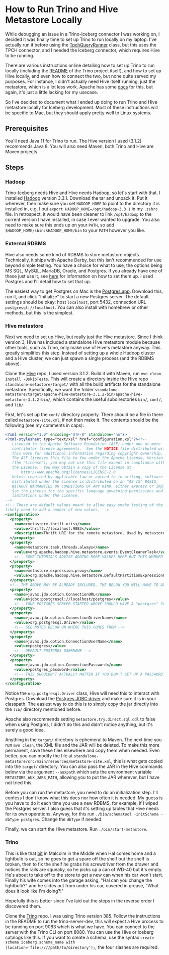 # How to Run Trino and Hive Metastore Locally

While debugging an issue in a Trino-Iceberg connector I was working on, I decided it was finally time to set up Trino to run locally on my laptop. I've actually run it before using the [TpchQueryRunner](https://github.com/trinodb/trino/blob/master/testing/trino-tests/src/test/java/io/trino/tests/tpch/TpchQueryRunner.java) class, but this uses the TPCH connector, and I needed the Iceberg connector, which requires Hive to be running.

There are various instructions online detailing how to set up Trino to run locally (including the [README](https://github.com/trinodb/trino/blob/master/README.md) of the Trino project itself), and how to set up Hive locally, and even how to connect the two, but none quite served my purposes. For instance, I didn't actually need Hive itself running, just the metastore, which is a lot less work. Apache has some [docs](https://cwiki.apache.org/confluence/display/Hive/AdminManual+Metastore+3.0+Administration) for this, but again, it's just a little lacking for my usecase.

So I've decided to document what I ended up doing to run Trino and Hive metastore locally for Iceberg development. Most of these instructions will be specific to Mac, but they should apply pretty well to Linux systems.

## Prerequisites
You'll need Java 11 for Trino to run. The Hive version I used (3.1.2) recommends Java 8. You will also need Maven, both Trino and Hive are Maven projects.

## Steps
### Hadoop
Trino-Iceberg needs Hive and Hive needs Hadoop, so let's start with that. I installed [Hadoop](https://hadoop.apache.org/release/3.3.1.html) version 3.3.1. Download the tar and unpack it. Put it wherever, then make sure you set `HADOOP_HOME` to point to the directory it is installed in, e.g. I put `export HADOOP_HOME=/opt/hadoop-3.3.1` in my `.zshrc` file. In retrospect, it would have been cleaner to link `/opt/hadoop` to the current version I have installed, in case I ever wanted to upgrade. You also need to make sure this ends up on your `PATH`, so add `$HADOOP_HOME/sbin:$HADOOP_HOME/bin` to your `PATH` however you like.

### External RDBMS
Hive also needs some kind of RDBMS to store metastore objects. Technically, it ships with Apache Derby, but this isn't recommended for use beyond simple testing. You have a choice for what to use, the options being MS SQL, MySQL, MariaDB, Oracle, and Postgres. If you already have one of these just use it, see [here](https://cwiki.apache.org/confluence/display/Hive/AdminManual+Metastore+3.0+Administration) for information on how to set them up. I used Postgres and I'll detail how to set that up.

The easiest way to get Postgres on Mac is the [Postgres.app](https://postgresapp.com). Download this, run it, and click "Initialize" to start a new Postgres server. The default settings should be okay: host `localhost`, port 5432, connection URL `postgresql://localhost`. You can also install with homebrew or other methods, but this is the simplest.

### Hive metastore
Next we need to set up Hive, but really just the Hive metastore. Since I think version 3, Hive has included a standalone Hive metastore module because other tools, such as Trino, only make use of Hive's metastore anyway. This greatly simplifies this step. Instead of setting up a whole Hadoop cluster and a Hive cluster, we can just spawn a single process (and the RDBMS above).

Clone the [Hive](https://github.com/apache/hive) repo, I used version 3.1.2. Build it with Maven, run `mvn clean install -DskipTests`. This will create a directory inside the Hive repo `standalone-metastore/target/` with all the build artifacts for the standalone metastore. Specifically, we want the folder `standalone-metastore/target/apache-hive-metastore-3.1.2-bin/apache-hive-metastore-3.1.2-bin/`, which contains the useful subdirectories `bin/`, `conf/`, and `lib/`.

First, let's set up the `conf/` directory properly. There should be a file in there called `metastore-site.xml`, if not then make it. The contents should be the following (see my comments in caps):
```xml
<?xml version="1.0" encoding="UTF-8" standalone="no"?>
<?xml-stylesheet type="text/xsl" href="configuration.xsl"?><!--
   Licensed to the Apache Software Foundation (ASF) under one or more
   contributor license agreements.  See the NOTICE file distributed with
   this work for additional information regarding copyright ownership.
   The ASF licenses this file to You under the Apache License, Version 2.0
   (the "License"); you may not use this file except in compliance with
   the License.  You may obtain a copy of the License at
       http://www.apache.org/licenses/LICENSE-2.0
   Unless required by applicable law or agreed to in writing, software
   distributed under the License is distributed on an "AS IS" BASIS,
   WITHOUT WARRANTIES OR CONDITIONS OF ANY KIND, either express or implied.
   See the License for the specific language governing permissions and
   limitations under the License.
-->
<!-- These are default values meant to allow easy smoke testing of the metastore.  You will
likely need to add a number of new values. -->
<configuration>
  <property>
    <name>metastore.thrift.uris</name>
    <value>thrift://localhost:9083</value>
    <description>Thrift URI for the remote metastore. Used by metastore client to connect to remote metastore.</description>
  </property>
  <property>
    <name>metastore.task.threads.always</name>
    <value>org.apache.hadoop.hive.metastore.events.EventCleanerTask</value>
    <!-- SOME TUTORIALS ADVISE ADDING MORE VALUES HERE BUT THIS WORKED FOR ME -->
  </property>
  <property>
    <name>metastore.expression.proxy</name>
    <value>org.apache.hadoop.hive.metastore.DefaultPartitionExpressionProxy</value>
  </property>
  <!-- THE ABOVE MAY BE ALREADY INCLUDED, THE BELOW YOU WILL HAVE TO ADD. THEY WILL BE DIFFERENT FOR DIFFERENT RDBMS'S -->
  <property>
    <name>javax.jdo.option.ConnectionURL</name>
    <value>jdbc:postgresql://localhost/postgres</value>
    <!-- YOUR POSTGRES SERVER STARTED ABOVE SHOULD HAVE A "postgres" SCHEMA ALREADY. PORT ISN'T NECESSARY IF IT IS THE DEFAULT -->
  </property>
  <property>
    <name>javax.jdo.option.ConnectionDriverName</name>
    <value>org.postgresql.Driver</value>
    <!-- SEE NOTES BELOW ON WHERE THIS COMES FROM -->
  </property>
  <property>
    <name>javax.jdo.option.ConnectionUserName</name>
    <value>postgres</value>
    <!-- DEFAULT POSTGRES USERNAME -->
  </property>
  <property>
    <name>javax.jdo.option.ConnectionPassword</name>
    <value>postgres_password</value>
    <!-- THIS SHOULDN'T ACTUALLY MATTER IF YOU DON'T SET UP A PASSWORD ON THE POSTGRES SERVER -->
  </property>
</configuration>
```

Notice the `org.postgresql.Driver` class, Hive will need this to interact with Postgres. Download the [Postgres JDBC driver](https://jdbc.postgresql.org/download.html) and make sure it is in your classpath. The easiest way to do this is to simply copy the jar directly into the `lib/` directory mentioned before.

Apache also recommends setting `metastore.try.direct.sql.ddl` to false when using Postgres, I didn't do this and didn't notice anything, but it's surely a good idea.

Anything in the `target/` directory is ephemeral to Maven. The next time you run `mvn clean`, the XML file and the JAR will be deleted. To make this more permanent, save these files elsewhere and copy them when needed. Even better, you can modify the file at `standalone-metastore/src/main/resources/metastore-site.xml`, this is what gets copied into the `target/` directory. You can also pass the JAR in the Hive commands below via the argument `--auxpath` which sets the environment variable `METASTORE_AUX_JARS_PATH`, allowing you to put the JAR wherever, but I have not tried this.

Before you can run the metastore, you need to do an initialization step. I'll confess I don't know what this does nor how often it is needed. My guess is you have to do it each time you use a new RDBMS, for example, if I wiped the Postgres server. I also guess that it's setting up tables that Hive needs for its own operations. Anyway, for this run `./bin/schematool -initSchema -dbType postgres`. Change the `dbType` if needed.

Finally, we can start the Hive metastore. Run `./bin/start-metastore`.

### Trino
This is like that [bit](https://youtu.be/AbSehcT19u0) in Malcolm in the Middle when Hal comes home and a lightbulb is out, so he goes to get a spare off the shelf but the shelf is broken, then to fix the shelf he grabs his screwdriver from the drawer and notices the rails are squeaky, so he picks up a can of WD-40 but it's empty. He's about to take off to the store to get a new can when his car won't start. Finally his wife comes into the garage asking, "Hal can you change the lightbulb?" and he slides out from under his car, covered in grease, "What does it look like I'm doing?!"

Hopefully this is better since I've laid out the steps in the reverse order I discovered them.

Clone the [Trino](https://github.com/trinodb/trino) repo. I was using Trino version 385. Follow the instructions in the README to run the trino-server-dev, this will expect a Hive process to be running on port 9083 which is what we have. You can connect to the server with the Trino CLI on port 8080. You can use the Hive or Iceberg catalogs like this. If you want to create a schema, use the syntax `create schema iceberg.schema_name with (location='file:////path/to/directory');`, the four slashes are required.
